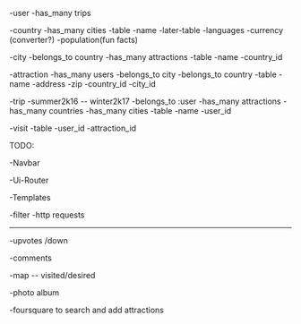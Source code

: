 -user
  -has_many trips

-country
  -has_many cities
  -table
    -name
  -later-table
    -languages
    -currency (converter?)
    -population(fun facts)

-city
  -belongs_to country
  -has_many attractions
  -table
    -name
    -country_id

<!-- -destination  -- join table
  -belongs_to city
  -belongs_to country -->


-attraction
  -has_many users
  -belongs_to city
  -belongs_to country
  -table
    -name
    -address
    -zip
    -country_id
    -city_id

-trip
  -summer2k16 -- winter2k17
  -belongs_to :user
  -has_many attractions
  -has_many countries
  -has_many cities
  -table
    -name
    -user_id

-visit
  -table
    -user_id
    -attraction_id



TODO:

-Navbar

<!-- -Angular via Bower -->

  -Ui-Router

  -Templates

-filter
  -http requests






----------------------------------------

-upvotes /down

-comments

-map -- visited/desired

-photo album

-foursquare to search and add attractions
